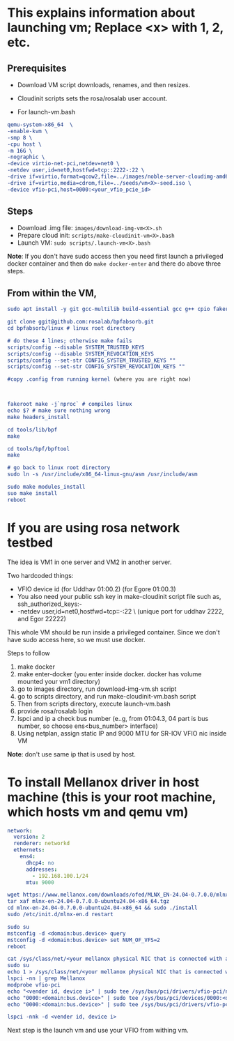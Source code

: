# This explains information about launching vm<X>; Replace \<x> with 1, 2, etc.

## Prerequisites

* Download VM script downloads, renames, and then resizes.
* Cloudinit scripts sets the rosa/rosalab user account.

* For launch-vm<X>.bash

```cmake
qemu-system-x86_64  \
-enable-kvm \
-smp 8 \
-cpu host \
-m 16G \
-nographic \
-device virtio-net-pci,netdev=net0 \
-netdev user,id=net0,hostfwd=tcp::2222-:22 \
-drive if=virtio,format=qcow2,file=../images/noble-server-cloudimg-amd64-vm<X>.img \
-drive if=virtio,media=cdrom,file=../seeds/vm<X>-seed.iso \
-device vfio-pci,host=0000:<your_vfio_pcie_id>
```


## Steps
* Download .img file: `images/download-img-vm<X>.sh`
* Prepare cloud init: `scripts/make-cloudinit-vm<X>.bash`
* Launch VM: `sudo scripts/.launch-vm<X>.bash`

**Note**: If you don't have sudo access then you need first launch a
privileged docker container and then do `make docker-enter` and there
do above three steps.


## From within the VM,

```cmake
sudo apt install -y git gcc-multilib build-essential gcc g++ cpio fakeroot libncurses5-dev libssl-dev ccache dwarves libelf-dev cmake automake mold libdw-dev libdwarf-dev bpfcc-tools libbpfcc-dev libbpfcc zstd linux-headers-generic libtinfo-dev terminator libstdc++-11-dev libstdc++-12-dev libstdc++-13-dev libstdc++-14-dev bc fping xterm trace-cmd tcpdump flex bison rsync python3-venv ltrace sysdig kmod xdp-tools net-tools iproute2 htop libcap-dev libdisasm-dev binutils-dev unzip pkg-config lsb-release wget curl software-properties-common gnupg zlib1g openssh-client openssh-server strace bpftrace tmux gdb attr busybox vim openssl genisoimage pciutils clang llvm libvirt-daemon-system libvirt-clients qemu-kvm libbpf-dev linux-tools-common
```

```cmake
git clone ggit@github.com:rosalab/bpfabsorb.git
cd bpfabsorb/linux # linux root directory

# do these 4 lines; otherwise make fails
scripts/config --disable SYSTEM_TRUSTED_KEYS
scripts/config --disable SYSTEM_REVOCATION_KEYS
scripts/config --set-str CONFIG_SYSTEM_TRUSTED_KEYS ""
scripts/config --set-str CONFIG_SYSTEM_REVOCATION_KEYS ""

#copy .config from running kernel (where you are right now)



fakeroot make -j`nproc` # compiles linux
echo $? # make sure nothing wrong
make headers_install

cd tools/lib/bpf
make 

cd tools/bpf/bpftool
make

# go back to linux root directory
sudo ln -s /usr/include/x86_64-linux-gnu/asm /usr/include/asm

sudo make modules_install
suo make install
reboot
```

# If you are using rosa network testbed
The idea is VM1 in one server and VM2 in another server.

Two hardcoded things:
* VFIO device id (for Uddhav 01:00.2) (for Egore 01:00.3)
* You also need  your public ssh key in make-cloudinit script file
  such as, ssh_authorized_keys:- <your public ssh key>
* -netdev user,id=net0,hostfwd=tcp::<unique port>-:22 \ (unique port for uddhav 2222, and Egor 22222)



This whole VM should be run inside a privileged container. Since we don't have sudo
access here, so we must use docker.

Steps to follow
1) make docker
2) make enter-docker (you enter inside docker. docker has volume mounted your vm1 directory)
3) go to images directory, run download-img-vm<X>.sh script
4) go to scripts directory, and run make-cloudinit-vm<X>.bash script
5) Then from scripts directory, execute launch-vm<X>.bash
6) provide rosa/rosalab login
7) lspci and ip a check bus number (e..g, from 01:04.3, 04 part is bus number, so choose ens<bus_number> interface)
8) Using netplan, assign static IP and 9000 MTU for SR-IOV VFIO nic inside VM


**Note**: don't use same ip that is used by host.


# To install Mellanox driver in host machine (this is your root machine, which hosts vm<X> and qemu vm)

```yaml
network:
  version: 2
  renderer: networkd
  ethernets:
    ens4:
      dhcp4: no
      addresses:
        - 192.168.100.1/24
      mtu: 9000
```

```cmake
wget https://www.mellanox.com/downloads/ofed/MLNX_EN-24.04-0.7.0.0/mlnx-en-24.04-0.7.0.0-ubuntu24.04-x86_64.tgz
tar xaf mlnx-en-24.04-0.7.0.0-ubuntu24.04-x86_64.tgz
cd mlnx-en-24.04-0.7.0.0-ubuntu24.04-x86_64 && sudo ./install
sudo /etc/init.d/mlnx-en.d restart

```

```cmake
sudo su
mstconfig -d <domain:bus.device> query
mstconfig -d <domain:bus.device> set NUM_OF_VFS=2
reboot
```

```cmake
cat /sys/class/net/<your mellanox physical NIC that is connected with another Mellanox NIC>/device/sriov_numvfs
sudo su
echo 1 > /sys/class/net/<your mellanox physical NIC that is connected with another Mellanox NIC>/device/sriov_numvfs
lspci -nn | grep Mellanox
modprobe vfio-pci
echo "<vender id, device i>" | sudo tee /sys/bus/pci/drivers/vfio-pci/new_id
echo "0000:<domain:bus.device>" | sudo tee /sys/bus/pci/devices/0000:<domain:bus.device>/driver/unbind
echo "0000:<domain:bus.device>" | sudo tee /sys/bus/pci/drivers/vfio-pci/bind

lspci -nnk -d <vender id, device i>

```

Next step is the launch vm<X> and use your VFIO from withing vm<X>.